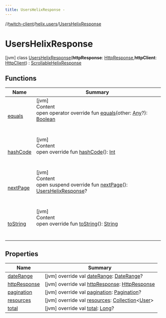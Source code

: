 ```yaml
---
title: UsersHelixResponse -
---
```

//[twitch-client](../../index.md)/[helix.users](../index.md)/[UsersHelixResponse](index.md)



# UsersHelixResponse  
 [jvm] class [UsersHelixResponse](index.md)(**httpResponse**: [HttpResponse](),**httpClient**: [HttpClient]()) : [ScrollableHelixResponse](../../helix.http.model/-scrollable-helix-response/index.md)   


## Functions  
  
|  Name|  Summary| 
|---|---|
| [equals](https://kotlinlang.org/api/latest/jvm/stdlib/kotlin/-any/equals.html)| [jvm]  <br>Content  <br>open operator override fun [equals](https://kotlinlang.org/api/latest/jvm/stdlib/kotlin/-any/equals.html)(other: [Any](https://kotlinlang.org/api/latest/jvm/stdlib/kotlin/-any/index.html)?): [Boolean](https://kotlinlang.org/api/latest/jvm/stdlib/kotlin/-boolean/index.html)  <br><br><br>
| [hashCode](https://kotlinlang.org/api/latest/jvm/stdlib/kotlin/-any/hash-code.html)| [jvm]  <br>Content  <br>open override fun [hashCode](https://kotlinlang.org/api/latest/jvm/stdlib/kotlin/-any/hash-code.html)(): [Int](https://kotlinlang.org/api/latest/jvm/stdlib/kotlin/-int/index.html)  <br><br><br>
| [nextPage](next-page.md)| [jvm]  <br>Content  <br>open suspend override fun [nextPage](next-page.md)(): [UsersHelixResponse](index.md)?  <br><br><br>
| [toString](https://kotlinlang.org/api/latest/jvm/stdlib/kotlin/-any/to-string.html)| [jvm]  <br>Content  <br>open override fun [toString](https://kotlinlang.org/api/latest/jvm/stdlib/kotlin/-any/to-string.html)(): [String](https://kotlinlang.org/api/latest/jvm/stdlib/kotlin/-string/index.html)  <br><br><br>


## Properties  
  
|  Name|  Summary| 
|---|---|
| [dateRange](index.md#helix.users/UsersHelixResponse/dateRange/#/PointingToDeclaration/)|  [jvm] override val [dateRange](index.md#helix.users/UsersHelixResponse/dateRange/#/PointingToDeclaration/): [DateRange](../../helix.http.model/-date-range/index.md)?   <br>
| [httpResponse](index.md#helix.users/UsersHelixResponse/httpResponse/#/PointingToDeclaration/)|  [jvm] override val [httpResponse](index.md#helix.users/UsersHelixResponse/httpResponse/#/PointingToDeclaration/): [HttpResponse]()   <br>
| [pagination](index.md#helix.users/UsersHelixResponse/pagination/#/PointingToDeclaration/)|  [jvm] override val [pagination](index.md#helix.users/UsersHelixResponse/pagination/#/PointingToDeclaration/): [Pagination](../../helix.http.model/-pagination/index.md)?   <br>
| [resources](index.md#helix.users/UsersHelixResponse/resources/#/PointingToDeclaration/)|  [jvm] override val [resources](index.md#helix.users/UsersHelixResponse/resources/#/PointingToDeclaration/): [Collection](https://kotlinlang.org/api/latest/jvm/stdlib/kotlin.collections/-collection/index.html)<[User](../../helix.users.model/-user/index.md)>   <br>
| [total](index.md#helix.users/UsersHelixResponse/total/#/PointingToDeclaration/)|  [jvm] override val [total](index.md#helix.users/UsersHelixResponse/total/#/PointingToDeclaration/): [Long](https://kotlinlang.org/api/latest/jvm/stdlib/kotlin/-long/index.html)?   <br>

